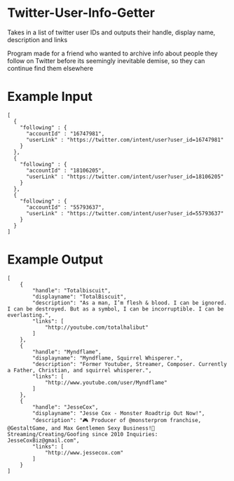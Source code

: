 # Twitter-User-Info-Getter
Takes in a list of twitter user IDs and outputs their handle, display name, description and links

Program made for a friend who wanted to archive info about people they follow on Twitter before its seemingly inevitable demise,
so they can continue find them elsewhere

# Example Input
```
[
  {
    "following" : {
      "accountId" : "16747981",
      "userLink" : "https://twitter.com/intent/user?user_id=16747981"
    }
  },
  {
    "following" : {
      "accountId" : "18106205",
      "userLink" : "https://twitter.com/intent/user?user_id=18106205"
    }
  },
  {
    "following" : {
      "accountId" : "55793637",
      "userLink" : "https://twitter.com/intent/user?user_id=55793637"
    }
  }
]
```

# Example Output
```
[
    {
        "handle": "Totalbiscuit",
        "displayname": "TotalBiscuit",
        "description": "As a man, I’m flesh & blood. I can be ignored. I can be destroyed. But as a symbol, I can be incorruptible. I can be everlasting.",
        "links": [
            "http://youtube.com/totalhalibut"
        ]
    },
    {
        "handle": "Myndflame",
        "displayname": "Myndflame, Squirrel Whisperer.",
        "description": "Former Youtuber, Streamer, Composer. Currently a Father, Christian, and squirrel whisperer.",
        "links": [
            "http://www.youtube.com/user/Myndflame"
        ]
    },
    {
        "handle": "JesseCox",
        "displayname": "Jesse Cox - Monster Roadtrip Out Now!",
        "description": "🎮 Producer of @monsterprom franchise, @GestaltGame, and Max Gentlemen Sexy Business!🦋 Streaming/Creating/Goofing since 2010 Inquiries: JesseCoxBiz@gmail.com",
        "links": [
            "http://www.jessecox.com"
        ]
    }
]
```
